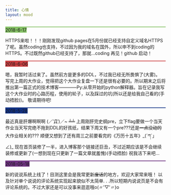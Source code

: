 ```yaml
---
title: 心情
layout: mood
---
```


<div class='mood_piece' style='border-top:2px solid #86C166'><span class='mood_date' style='background-color: #86C166; border-right-color:#86C166'>2018-6-17</span><div class='mood_content'><p>HTTPS来啦！！！刚刚发现github pages在5月份就已经支持自定义域名HTTPS了呢。虽然coding也支持，不过因为我的域名在国外，所以申不到coding的HTTPS。不过既然github已经支持了，那就...coding 再见！github 启动！</p></div></div><div class='mood_piece' style='border-top:2px solid #CB4042'><span class='mood_date' style='background-color: #CB4042; border-right-color:#CB4042'>2018-6-06</span><div class='mood_content'><p>嗯，我暂时活过来了。虽然前方是更多的DDL，不过我已经无所畏惧了(大雾)。
写完上周的大作业，觉得把这个大作业复盘一下还是很有必要的。所以期末之后将推出第一篇正式的技术博客————Py:从零开始的python解释器。旨在记录我写这个大作业时的心路历程，使用的轮子，以及踩过的坑(所以还是给我自己看的(手动捂脸))。
敬请期待吧!</p></div></div><div class='mood_piece' style='border-top:2px solid #113285'><span class='mood_date' style='background-color: #113285; border-right-color:#113285'>2018-5-28</span><div class='mood_content'><p>最近真是肝爆啊啊啊 (／‵Д′)／~ ╧╧ 上周刚肝完史纲pre，立下flag要做一个当天作业当天写完绝不拖到DDL的好孩纸，结果下周又有一个pre???还是<del>一点没动的</del>大作业相关的???
顺便又想到了还有周三之前要看完的《万历十五年》_(´ཀ`」 ∠)_
现在首页装修了一半，进入博客那个链接还巨丑，不过近期应该是不会继续装修或更新了(一想到现在只更新了一篇文章就羞愧)(手动捂脸)
祝我活下来吧...</p></div></div><div class='mood_piece' style='border-top:2px solid #6F3381'><span class='mood_date' style='background-color: #6F3381; border-right-color:#6F3381'>2018-05-18</span><div class='mood_content'><p>新的说说系统上线了！目测这里会是我常更新<del>废话</del>的地方，欢迎大家常来哦！ 以及针对单个说说的评论系统实现起来貌似不太简单. . .所以短期内说说页是不会有评论系统的。不过大家还是可以没事来逛逛哦o(〃'▽'〃)o</p></div></div>